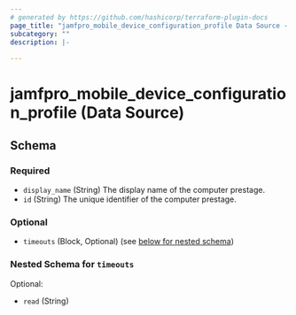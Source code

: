 ```yaml
---
# generated by https://github.com/hashicorp/terraform-plugin-docs
page_title: "jamfpro_mobile_device_configuration_profile Data Source - terraform-provider-jamfpro"
subcategory: ""
description: |-
  
---
```


# jamfpro_mobile_device_configuration_profile (Data Source)





<!-- schema generated by tfplugindocs -->
## Schema

### Required

- `display_name` (String) The display name of the computer prestage.
- `id` (String) The unique identifier of the computer prestage.

### Optional

- `timeouts` (Block, Optional) (see [below for nested schema](#nestedblock--timeouts))

<a id="nestedblock--timeouts"></a>
### Nested Schema for `timeouts`

Optional:

- `read` (String)
